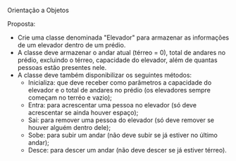 Orientação a Objetos

Proposta:
  + Crie uma classe denominada "Elevador" para armazenar as informações de um elevador dentro de um prédio.           
  + A classe deve armazenar o andar atual (térreo = 0), total de andares no prédio, excluindo o térreo, capacidade do elevador, além de
quantas pessoas estão presentes nele.                 
  + A classe deve também disponibilizar os seguintes métodos:            
    - Inicializa: que deve receber como parâmetros a capacidade do elevador e o total de andares no prédio (os
elevadores sempre começam no terréo e vazio);
    - Entra: para acrescentar uma pessoa no elevador (só deve acrescentar se ainda houver espaço);
    - Sai: para remover uma pessoa do elevador (só deve remover se houver alguém dentro dele);
    - Sobe: para subir um andar (não deve subir se já estiver no último andar);
    - Desce: para descer um andar (não deve descer se já estiver térreo).
